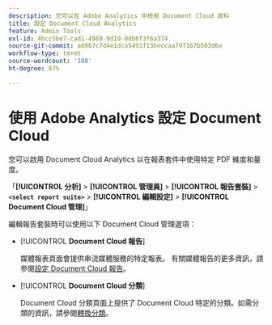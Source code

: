 ```yaml
---
description: 您可以在 Adobe Analytics 中檢視 Document Cloud 資料
title: 設定 Document Cloud Analytics
feature: Admin Tools
exl-id: 4bcc5be7-cad1-4969-9d19-0db8f3f6a374
source-git-commit: a6967c7d4e1dca5491f13beccaa797167b503d6e
workflow-type: tm+mt
source-wordcount: '108'
ht-degree: 87%

---
```


# 使用 Adobe Analytics 設定 Document Cloud

您可以啟用 Document Cloud Analytics 以在報表套件中使用特定 PDF 維度和量度。

「**[!UICONTROL 分析]** > **[!UICONTROL 管理員]** > **[!UICONTROL 報告套裝]** > **`<select report suite>`** > **[!UICONTROL 編輯設定]** > **[!UICONTROL Document Cloud 管理]**」

編輯報告套裝時可以使用以下 Document Cloud 管理選項：

* [!UICONTROL **Document Cloud 報告**]

  媒體報表頁面會提供串流媒體服務的特定報表。 有關媒體報告的更多資訊，請參閱[設定 Document Cloud 報告](/help/admin/tools/manage-rs/edit-settings/document-cloud-config.md)。

* [!UICONTROL **Document Cloud 分類**]

  Document Cloud 分類頁面上提供了 Document Cloud 特定的分類。如需分類的資訊，請參閱[轉換分類](/help/admin/tools/manage-rs/edit-settings/conversion-var-admin/conversion-classifications.md)。
